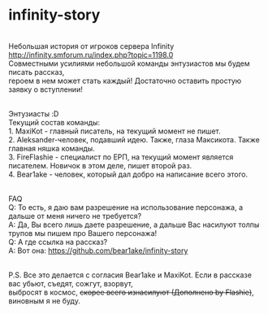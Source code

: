 # infinity-story
<br/>Небольшая история от игроков сервера Infinity
<br/>http://infinity.smforum.ru/index.php?topic=1198.0
<br/>Совместными усилиями небольшой команды энтузиастов мы будем писать рассказ, 
<br/>героем в нем может стать каждый! Достаточно оставить простую заявку о вступлении!

<br/>Энтузиасты :D
<br/>Текущий состав команды:
<br/>1. MaxiKot - главный писатель, на текущий момент не пишет.
<br/>2. Aleksander-человек, подавший идею. Также, глаза Максикота. Также главная няшка команды.
<br/>3. FireFlashie - специалист по ЕРП, на текущий момент является писателем. Новичок в этом деле, пишет второй раз.
<br/>4. Bear1ake - человек, который дал добро на написание всего этого.


<br/>FAQ
<br/>Q: То есть, я даю вам разрешение на использование персонажа, а дальше от меня ничего не требуется?
<br/>A: Да, Вы всего лишь даете разрешение, а дальше Вас насилуют толпы трупов мы пишем про Вашего персонажа!
<br/>Q: А где ссылка на рассказ?
<br/>A: Вот она: https://github.com/bear1ake/infinity-story

<br/>P.S. Все это делается с согласия Bear1ake и MaxiKot. Если в рассказе вас убьют, съедят, сожгут, взорвут, 
<br/>выбросят в космос, <strike>скорее всего изнасилуют (Дополнено by Flashie)</strike>, виновным я не буду.
